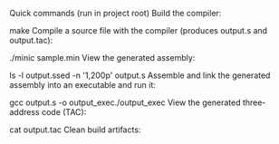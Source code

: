 Quick commands (run in project root)
Build the compiler:


make
Compile a source file with the compiler (produces output.s and output.tac):


./minic sample.min
View the generated assembly:


ls -l output.ssed -n '1,200p' output.s
Assemble and link the generated assembly into an executable and run it:


gcc output.s -o output_exec./output_exec
View the generated three-address code (TAC):


cat output.tac
Clean build artifacts:
